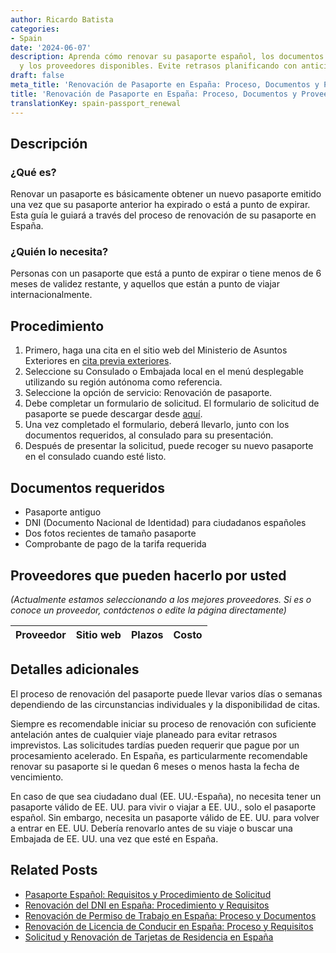 ```yaml
---
author: Ricardo Batista
categories:
- Spain
date: '2024-06-07'
description: Aprenda cómo renovar su pasaporte español, los documentos requeridos
  y los proveedores disponibles. Evite retrasos planificando con anticipación.
draft: false
meta_title: 'Renovación de Pasaporte en España: Proceso, Documentos y Proveedores'
title: 'Renovación de Pasaporte en España: Proceso, Documentos y Proveedores'
translationKey: spain-passport_renewal
---
```



## Descripción
### ¿Qué es?
Renovar un pasaporte es básicamente obtener un nuevo pasaporte emitido una vez que su pasaporte anterior ha expirado o está a punto de expirar. Esta guía le guiará a través del proceso de renovación de su pasaporte en España.

### ¿Quién lo necesita?
Personas con un pasaporte que está a punto de expirar o tiene menos de 6 meses de validez restante, y aquellos que están a punto de viajar internacionalmente.

## Procedimiento

1. Primero, haga una cita en el sitio web del Ministerio de Asuntos Exteriores en [cita previa exteriores](https://sede.maec.gob.es/citaconsularprevia/en/consulado.html).
2. Seleccione su Consulado o Embajada local en el menú desplegable utilizando su región autónoma como referencia.
3. Seleccione la opción de servicio: Renovación de pasaporte.
4. Debe completar un formulario de solicitud. El formulario de solicitud de pasaporte se puede descargar desde [aquí](https://www.policia.es/documentacion/requisitos.html).
5. Una vez completado el formulario, deberá llevarlo, junto con los documentos requeridos, al consulado para su presentación.
6. Después de presentar la solicitud, puede recoger su nuevo pasaporte en el consulado cuando esté listo.

## Documentos requeridos

- Pasaporte antiguo
- DNI (Documento Nacional de Identidad) para ciudadanos españoles
- Dos fotos recientes de tamaño pasaporte
- Comprobante de pago de la tarifa requerida

## Proveedores que pueden hacerlo por usted

_(Actualmente estamos seleccionando a los mejores proveedores. Si es o conoce un proveedor, contáctenos o edite la página directamente)_

| Proveedor | Sitio web | Plazos | Costo |
| --------------- | --------------- | :-------------: | :-------------: |

## Detalles adicionales

El proceso de renovación del pasaporte puede llevar varios días o semanas dependiendo de las circunstancias individuales y la disponibilidad de citas.

Siempre es recomendable iniciar su proceso de renovación con suficiente antelación antes de cualquier viaje planeado para evitar retrasos imprevistos. Las solicitudes tardías pueden requerir que pague por un procesamiento acelerado. En España, es particularmente recomendable renovar su pasaporte si le quedan 6 meses o menos hasta la fecha de vencimiento.

En caso de que sea ciudadano dual (EE. UU.-España), no necesita tener un pasaporte válido de EE. UU. para vivir o viajar a EE. UU., solo el pasaporte español. Sin embargo, necesita un pasaporte válido de EE. UU. para volver a entrar en EE. UU. Debería renovarlo antes de su viaje o buscar una Embajada de EE. UU. una vez que esté en España.

## Related Posts

- [Pasaporte Español: Requisitos y Procedimiento de Solicitud](https://tramitit.com/spanish/guides/spain/solicitud_de_pasaporte/)
- [Renovación del DNI en España: Procedimiento y Requisitos](https://tramitit.com/spanish/guides/spain/renovacion_del_dni/)
- [Renovación de Permiso de Trabajo en España: Proceso y Documentos](https://tramitit.com/spanish/guides/spain/renovacion_de_permiso_de_trabajo/)
- [Renovación de Licencia de Conducir en España: Proceso y Requisitos](https://tramitit.com/spanish/guides/spain/renovacion_del_permiso_de_conducir/)
- [Solicitud y Renovación de Tarjetas de Residencia en España](https://tramitit.com/spanish/guides/spain/tarjeta_inicial_o_renovación_residencia_o_residencia_y_trabajo/)